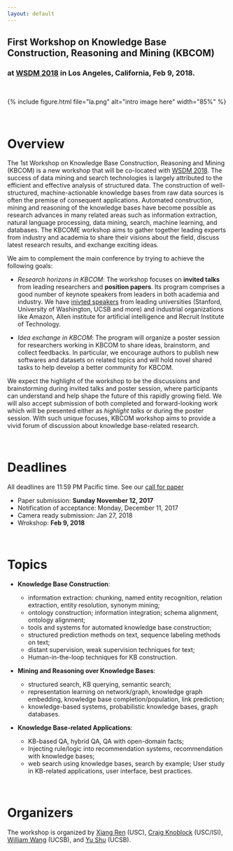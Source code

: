 ```yaml
---
layout: default
---
```

## First Workshop on Knowledge Base Construction, Reasoning and Mining (KBCOM)
### at [WSDM 2018](http://www.wsdm-conference.org/2018/) in Los Angeles, California, Feb 9, 2018.  

<br>

{% include figure.html file="la.png" alt="intro image here" width="85%" %}

<br>

# Overview
The 1st Workshop on Knowledge Base Construction, Reasoning and Mining (KBCOM) is a new workshop that will be co-located with [WSDM 2018](http://www.wsdm-conference.org/2018/). The success of data mining and search technologies is largely attributed to the efficient and effective analysis of structured data. The construction of well-structured, machine-actionable knowledge bases from raw data sources is often the premise of consequent applications. Automated construction, mining and reasoning of the knowledge bases have become possible as research advances in many related areas such as information extraction, natural language processing, data mining, search, machine learning, and databases. The KBCOME workshop aims to gather together leading experts from industry and academia to share their visions about the field, discuss latest research results, and exchange exciting ideas. 

We aim to complement the main conference by trying to achieve the following goals:
+ *Research horizons in KBCOM*: The workshop focuses on **invited talks** from leading researchers and **position papers**. Its program comprises a good number of keynote speakers from leaders in both academia and industry. We have [inivted speakers]() from leading universities (Stanford, University of Washington, UCSB and more) and industrial organizations like Amazon, Allen institute for artificial intelligence and Recruit Institute of Technology.

+ *Idea exchange in KBCOM*: The program will organize a poster session for researchers working in KBCOM to share ideas, brainstorm, and collect feedbacks. In particular, we encourage authors to publish new softwares and datasets on related topics and will hold novel shared tasks to help develop a better community for KBCOM.

We expect the highlight of the workshop to be the discussions and brainstorming during invited talks and poster session, where participants can understand and help shape the future of this rapidly growing field. We will also accept submission of both completed and forward-looking work which will be presented either as *highlight talks* or during the poster session. With such unique focuses, KBCOM workshop aims to provide a vivid forum of discussion about knowledge base-related research.

<br>


# Deadlines
All deadlines are 11:59 PM Pacific time. See our [call for paper]()
+ Paper submission: **Sunday November 12, 2017**
+ Notification of acceptance: Monday, December 11, 2017
+ Camera ready submission: Jan 27, 2018
+ Wrokshop: **Feb 9, 2018**  

<br>

# Topics
+ **Knowledge Base Construction**: 
  - information extraction: chunking, named entity recognition, relation extraction, entity resolution, synonym mining; 
  - ontology construction; information integration; schema alignment, ontology alignment; 
  - tools and systems for automated knowledge base construction; 
  - structured prediction methods on text, sequence labeling methods on text; 
  - distant supervision, weak supervision techniques for text; 
  - Human-in-the-loop techniques for KB construction.

+ **Mining and Reasoning over Knowledge Bases**: 
  - structured search, KB querying, semantic search; 
  - representation learning on network/graph, knowledge graph embedding, knowledge base completion/population, link prediction; 
  - knowledge-based systems, probabilistic knowledge bases, graph databases.

+ **Knowledge Base-related Applications**: 
  - KB-based QA, hybrid QA, QA with open-domain facts; 
  - Injecting rule/logic into recommendation systems, recommendation with knowledge bases; 
  - web search using knowledge bases, search by example; User study in KB-related applications, user interface, best practices.
  
<br>

# Organizers
The workshop is organized by  [Xiang Ren](http://xren7.web.engr.illinois.edu/) (USC), [Craig Knoblock]() (USC/ISI), [William Wang]() (UCSB), and [Yu Shu]() (UCSB).

<br>
